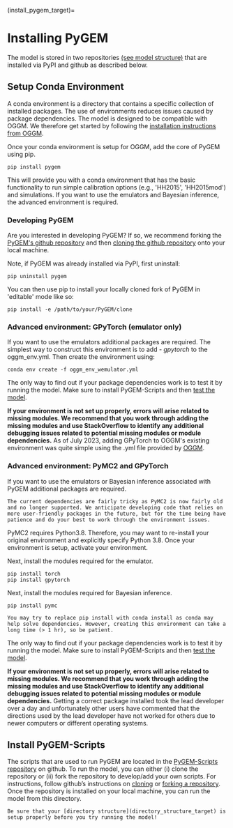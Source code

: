 (install_pygem_target)=
# Installing PyGEM
The model is stored in two repositories [(see model structure)](model_structure_and_workflow_target) that are installed via PyPI and github as described below.

## Setup Conda Environment
A conda environment is a directory that contains a specific collection of installed packages. The use of environments reduces issues caused by package dependencies. The model is designed to be compatible with OGGM. We therefore get started by following the [installation instructions from OGGM](https://docs.oggm.org/en/stable/installing-oggm.html).

Once your conda environment is setup for OGGM, add the core of PyGEM using pip.
```
pip install pygem
```

This will provide you with a conda environment that has the basic functionality to run simple calibration options (e.g., 'HH2015', 'HH2015mod') and simulations. If you want to use the emulators and Bayesian inference, the advanced environment is required.

### Developing PyGEM
Are you interested in developing PyGEM? If so, we recommend forking the [PyGEM's github repository](https://github.com/PyGEM-Community/PyGEM) and then [cloning the github repository](https://docs.github.com/en/repositories/creating-and-managing-repositories/cloning-a-repository) onto your local machine.

Note, if PyGEM was already installed via PyPI, first uninstall:
```
pip uninstall pygem
````

You can then use pip to install your locally cloned fork of PyGEM in 'editable' mode like so:
```
pip install -e /path/to/your/PyGEM/clone
```

### Advanced environment: GPyTorch (emulator only)
If you want to use the emulators additional packages are required. The simplest way to construct this environment is to add <em>- gpytorch</em> to the oggm_env.yml. Then create the environment using:
```
conda env create -f oggm_env_wemulator.yml
```

The only way to find out if your package dependencies work is to test it by running the model. Make sure to install PyGEM-Scripts and then [test the model](test_model_target).

**If your environment is not set up properly, errors will arise related to missing modules. We recommend that you work through adding the missing modules and use StackOverflow to identify any additional debugging issues related to potential missing modules or module dependencies.** As of July 2023, adding GPyTorch to OGGM's existing environment was quite simple using the .yml file provided by [OGGM](https://docs.oggm.org/en/stable/installing-oggm.html).


### Advanced environment: PyMC2 and GPyTorch
If you want to use the emulators or Bayesian inference associated with PyGEM additional packages are required.

```{warning}
The current dependencies are fairly tricky as PyMC2 is now fairly old and no longer supported. We anticipate developing code that relies on more user-friendly packages in the future, but for the time being have patience and do your best to work through the environment issues.
```
PyMC2 requires Python3.8. Therefore, you may want to re-install your original environment and explicitly specify Python 3.8. Once your environment is setup, activate your environment.

Next, install the modules required for the emulator.
```
pip install torch
pip install gpytorch
```

Next, install the modules required for Bayesian inference.
```
pip install pymc
```

```{warning}
You may try to replace pip install with conda install as conda may help solve dependencies. However, creating this environment can take a long time (> 1 hr), so be patient.
```

The only way to find out if your package dependencies work is to test it by running the model. Make sure to install PyGEM-Scripts and then [test the model](test_model_target).

**If your environment is not set up properly, errors will arise related to missing modules. We recommend that you work through adding the missing modules and use StackOverflow to identify any additional debugging issues related to potential missing modules or module dependencies.** Getting a correct package installed took the lead developer over a day and unfortunately other users have commented that the directions used by the lead developer have not worked for others due to newer computers or different operating systems.


## Install PyGEM-Scripts
The scripts that are used to run PyGEM are located in the [PyGEM-Scripts repository](https://github.com/PyGEM-Community/PyGEM-scripts) on github. To run the model, you can either (i) clone the repository or (ii) fork the repository to develop/add your own scripts. For instructions, follow github’s instructions on [cloning](https://docs.github.com/en/repositories/creating-and-managing-repositories/cloning-a-repository) or [forking a repository](https://docs.github.com/en/get-started/quickstart/fork-a-repo). Once the repository is installed on your local machine, you can run the model from this directory.

```{note}
Be sure that your [directory structure](directory_structure_target) is setup properly before you try running the model!
```